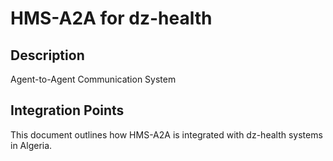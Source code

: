 # HMS-A2A for dz-health

## Description

Agent-to-Agent Communication System

## Integration Points

This document outlines how HMS-A2A is integrated with dz-health systems in Algeria.
